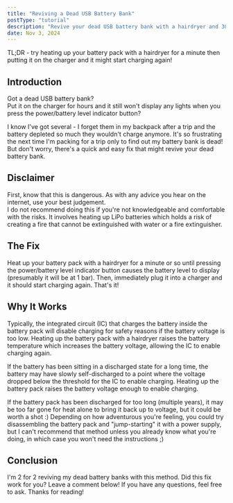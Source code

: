 ```yaml
---
title: "Reviving a Dead USB Battery Bank"
postType: "tutorial"
description: "Revive your dead USB battery bank with a hairdryer and 30 seconds!"
date: Nov 3, 2024
---
```


TL;DR - try heating up your battery pack with a hairdryer for a minute then putting it on the charger and it might start charging again!

## Introduction

Got a dead USB battery bank?  
Put it on the charger for hours and it still won't display any lights when you press the power/battery level indicator button?

I know I've got several - I forget them in my backpack after a trip and the battery depleted so much they wouldn't charge anymore.  It's so frustrating the next time I'm packing for a trip only to find out my battery bank is dead!  But don't worry, there's a quick and easy fix that might revive your dead battery bank.

## Disclaimer

First, know that this is dangerous.  As with any advice you hear on the internet, use your best judgement.  
I do not recommend doing this if you're not knowledgeable and comfortable with the risks.
It involves heating up LiPo batteries which holds a risk of creating a fire that cannot be extinguished with water or a fire extinguisher.

## The Fix

Heat up your battery pack with a hairdryer for a minute or so until pressing the power/battery level indicator button causes the battery level to display (presumably it will be at 1 bar).  Then, immediately plug it into a charger and it should start charging again.  That's it!

## Why It Works

Typically, the integrated circuit (IC) that charges the battery inside the battery pack will disable charging for safety reasons if the battery voltage is too low.  Heating up the battery pack with a hairdryer raises the battery temperature which increases the battery voltage, allowing the IC to enable charging again.

If the battery has been sitting in a discharged state for a long time, the battery may have slowly self-discharged to a point where the voltage dropped below the threshold for the IC to enable charging.  Heating up the battery pack raises the battery voltage enough to enable charging.

If the battery pack has been discharged for too long (multiple years), it may be too far gone for heat alone to bring it back up to voltage, but it could be worth a shot :)  Depending on how adventurous you're feeling, you could try disassembling the battery pack and "jump-starting" it with a power supply, but I can't recommend that method unless you already know what you're doing, in which case you won't need the instructions ;)

## Conclusion

I'm 2 for 2 reviving my dead battery banks with this method.
Did this fix work for you?  Leave a comment below!  If you have any questions, feel free to ask.  Thanks for reading! 
